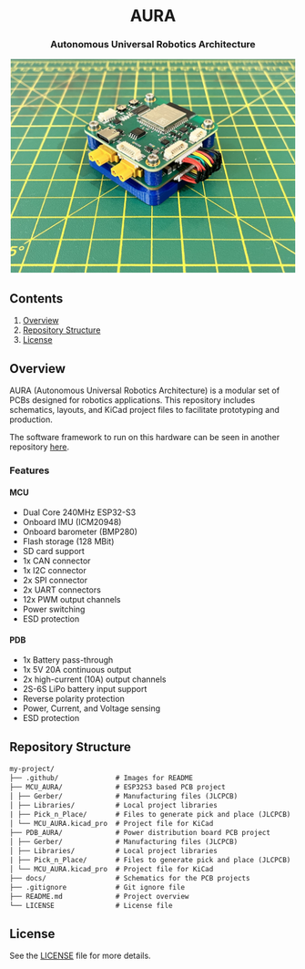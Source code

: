 <div align="center">

# AURA
### Autonomous Universal Robotics Architecture

<img src=".github/images/AURA_Stack.jpg" alt="AURA PCBs Stacked" width="500"/>

</div>

## Contents

1. [Overview](#overview)  
2. [Repository Structure](#repository-structure)
3. [License](#license)

## Overview

AURA (Autonomous Universal Robotics Architecture) is a modular set of PCBs designed for robotics applications. This repository includes schematics, layouts, and KiCad project files to facilitate prototyping and production.

The software framework to run on this hardware can be seen in another repository [here](https://github.com/alexander-armitage/AURA-Software).


### Features
#### MCU
- Dual Core 240MHz ESP32-S3
- Onboard IMU (ICM20948) 
- Onboard barometer (BMP280)
- Flash storage (128 MBit)
- SD card support
- 1x CAN connector
- 1x I2C connector
- 2x SPI connector
- 2x UART connectors
- 12x PWM output channels
- Power switching
- ESD protection

#### PDB
- 1x Battery pass-through
- 1x 5V 20A continuous output
- 2x high-current (10A) output channels
- 2S-6S LiPo battery input support
- Reverse polarity protection
- Power, Current, and Voltage sensing
- ESD protection

## Repository Structure

```
my-project/
├── .github/              # Images for README
├── MCU_AURA/             # ESP32S3 based PCB project
│ ├── Gerber/             # Manufacturing files (JLCPCB)
│ ├── Libraries/          # Local project libraries
| ├── Pick_n_Place/       # Files to generate pick and place (JLCPCB)
│ └── MCU_AURA.kicad_pro  # Project file for KiCad
├── PDB_AURA/             # Power distribution board PCB project
│ ├── Gerber/             # Manufacturing files (JLCPCB)
│ ├── Libraries/          # Local project libraries
| ├── Pick_n_Place/       # Files to generate pick and place (JLCPCB)
│ └── MCU_AURA.kicad_pro  # Project file for KiCad
├── docs/                 # Schematics for the PCB projects
├── .gitignore            # Git ignore file
├── README.md             # Project overview
└── LICENSE               # License file
```

## License
See the [LICENSE](./LICENSE) file for more details.
